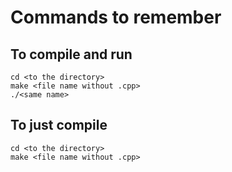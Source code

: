 # Commands to remember
## To compile and run
```
cd <to the directory>
make <file name without .cpp>
./<same name>
```
## To just compile
``` 
cd <to the directory>
make <file name without .cpp>
```
